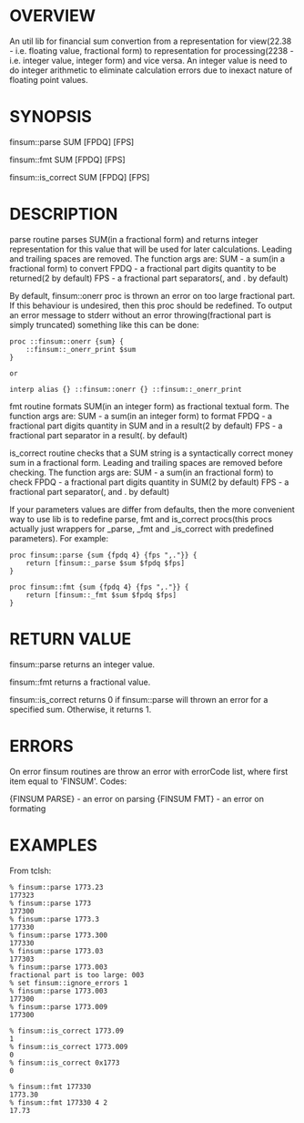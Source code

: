 OVERVIEW
========

An util lib for financial sum convertion from a representation for view(22.38 -
i.e. floating value, fractional form) to representation for processing(2238 - i.e. integer
value, integer form) and vice versa. An integer value is need to do integer arithmetic to
eliminate calculation errors due to inexact nature of floating point values.

SYNOPSIS
========

finsum::parse SUM [FPDQ] [FPS]

finsum::fmt SUM [FPDQ] [FPS]

finsum::is\_correct SUM [FPDQ] [FPS]

DESCRIPTION
===========

parse routine parses SUM(in a fractional form) and returns integer
representation for this value that will be used for later calculations.
Leading and trailing spaces are removed. The
function args are:
SUM  - a sum(in a fractional form) to convert
FPDQ - a fractional part digits quantity to be returned(2 by default)
FPS  - a fractional part separators(, and . by default)

By default, finsum::onerr proc is thrown an error on too large fractional part.
If this behaviour is undesired, then this proc should be redefined.
To output an error message to stderr without an error throwing(fractional
part is simply truncated) something like this can be done:

```
proc ::finsum::onerr {sum} {
	::finsum::_onerr_print $sum
}

or

interp alias {} ::finsum::onerr {} ::finsum::_onerr_print
```

fmt routine formats SUM(in an integer form) as fractional textual form.
The function args are:
SUM  - a sum(in an integer form) to format
FPDQ - a fractional part digits quantity in SUM and in a result(2 by default)
FPS  - a fractional part separator in a result(. by default)

is\_correct routine checks that a SUM string is a syntactically correct
money sum in a fractional form. Leading and trailing spaces are removed before
checking. The function args are:
SUM  - a sum(in an fractional form) to check
FPDQ - a fractional part digits quantity in SUM(2 by default)
FPS  - a fractional part separator(, and . by default)

If your parameters values are differ from defaults, then the more
convenient way to use lib is to redefine parse, fmt and is\_correct
procs(this procs actually just wrappers for \_parse, \_fmt and \_is\_correct
with predefined parameters).
For example:

```
proc finsum::parse {sum {fpdq 4} {fps ",."}} {
	return [finsum::_parse $sum $fpdq $fps]
}

proc finsum::fmt {sum {fpdq 4} {fps ",."}} {
	return [finsum::_fmt $sum $fpdq $fps]
}
```

RETURN VALUE
============

finsum::parse returns an integer value.

finsum::fmt returns a fractional value.

finsum::is\_correct returns 0 if finsum::parse will thrown an error for
a specified sum. Otherwise, it returns 1.

ERRORS
======

On error finsum routines are throw an error with errorCode
list, where first item equal to 'FINSUM'. Codes:

{FINSUM PARSE} - an error on parsing
{FINSUM FMT}   - an error on formating

EXAMPLES
========

From tclsh:

```
% finsum::parse 1773.23
177323
% finsum::parse 1773
177300
% finsum::parse 1773.3
177330
% finsum::parse 1773.300
177330
% finsum::parse 1773.03
177303
% finsum::parse 1773.003
fractional part is too large: 003
% set finsum::ignore_errors 1
% finsum::parse 1773.003
177300
% finsum::parse 1773.009
177300
```

```
% finsum::is_correct 1773.09
1
% finsum::is_correct 1773.009
0
% finsum::is_correct 0x1773
0
```

```
% finsum::fmt 177330
1773.30
% finsum::fmt 177330 4 2
17.73
```

